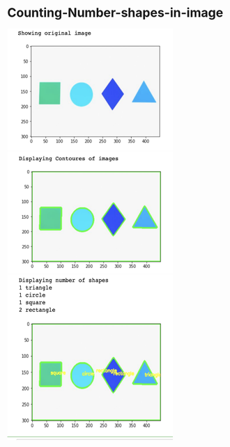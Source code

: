 # Counting-Number-shapes-in-image


<img src="./assets/a.png" width="380" height="280"/> 

<img src="./assets/b.png" width="380" height="280"/> 

<img src="./assets/c.png" width="380" height="380"/>
